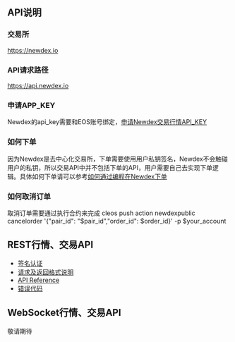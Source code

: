 ## API说明

### 交易所

https://newdex.io

### API请求路径

https://api.newdex.io

### 申请APP_KEY

Newdex的api_key需要和EOS账号绑定，[申请Newdex交易行情API_KEY](https://api.newdex.io/signup)  

### 如何下单

因为Newdex是去中心化交易所，下单需要使用用户私钥签名，Newdex不会触碰用户的私钥，所以交易API中并不包括下单的API，用户需要自己去实现下单逻辑。具体如何下单请可以参考[如何通过编程在Newdex下单](/api-for-cn/how_to_make_order.md)  

### 如何取消订单

取消订单需要通过执行合约来完成
cleos push action newdexpublic cancelorder '{"pair_id": "$pair_id","order_id": $order_id}' -p $your_account


## REST行情、交易API

* [签名认证](/api-for-cn/REST_authentication.md)
* [请求及返回格式说明](/api-for-cn/REST_request_response.md)
* [API Reference](/api-for-cn/REST_api_reference.md)
* [错误代码](/api-for-cn/REST_error_code.md)


## WebSocket行情、交易API

敬请期待
